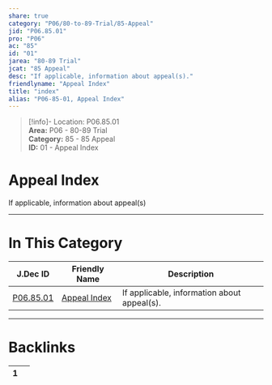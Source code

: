 ```yaml
---  
share: true  
category: "P06/80-to-89-Trial/85-Appeal"  
jid: "P06.85.01"  
pro: "P06"  
ac: "85"  
id: "01"  
jarea: "80-89 Trial"  
jcat: "85 Appeal"  
desc: "If applicable, information about appeal(s)."  
friendlyname: "Appeal Index"  
title: "index"  
alias: "P06-85-01, Appeal Index"  
---  
```

>[!info]- Location: P06.85.01  
>**Area:** P06 - 80-89 Trial  
>**Category:** 85 - 85 Appeal  
>**ID:** 01 - Appeal Index  
  
# Appeal Index  
  
If applicable, information about appeal(s)  
   
  
  
---  
# In This Category  
  
| J.Dec ID                                                                          | Friendly Name                                                                        | Description                                 |  
| --------------------------------------------------------------------------------- | ------------------------------------------------------------------------------------ | ------------------------------------------- |  
| [P06.85.01](index.md#) | [Appeal Index](index.md#) | If applicable, information about appeal(s). |  
  
  
---  
# Backlinks  
<div><table class="dataview table-view-table"><thead class="table-view-thead"><tr class="table-view-tr-header"><th class="table-view-th"><span></span><span class="dataview small-text">1</span></th><th class="table-view-th"><span></span></th></tr></thead><tbody class="table-view-tbody"></tbody></table></div>